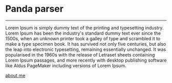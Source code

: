 # Panda parser

---

Lorem Ipsum is simply dummy text of the printing and typesetting industry.
Lorem Ipsum has been the industry's standard dummy text ever since the 1500s,
when an unknown printer took a galley of type and scrambled it to make a type 
specimen book. It has survived not only five centuries, but also the leap into
electronic typesetting, remaining essentially unchanged. It was popularised in 
the 1960s with the release of Letraset sheets containing Lorem Ipsum passages, 
and more recently with desktop publishing software like Aldus PageMaker including 
versions of Lorem Ipsum.


[about me ](me.md)